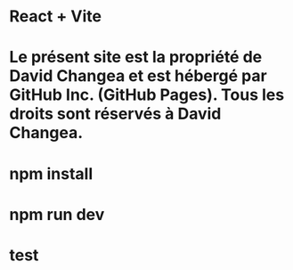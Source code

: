 # React + Vite

# Le présent site est la propriété de David Changea et est hébergé par GitHub Inc. (GitHub Pages). Tous les droits sont réservés à David Changea.

# npm install

# npm run dev

# test
